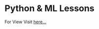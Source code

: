# Python & ML Lessons

For View Visit [here...](https://colab.research.google.com/drive/1K72Vqvdpyv0DXIMGVTicYKenbQUMPg0b?usp=sharing)
